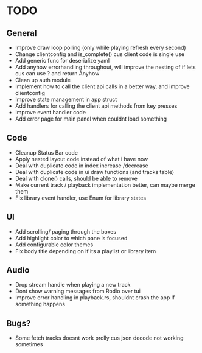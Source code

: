 # TODO

## General
- Improve draw loop polling (only while playing refresh every second)
- Change clientconfig and is_complete() cus client code is single use
- Add generic func for deserialize yaml
- Add anyhow errorhandling throughout, will improve the nesting of if lets cus can use ? and return Anyhow
- Clean up auth module
- Implement how to call the client api calls in a better way, and improve clientconfig
- Improve state management in app struct
- Add handlers for calling the client api methods from key presses
- Improve event handler code
- Add error page for main panel when couldnt load something


## Code
- Cleanup Status Bar code
- Apply nested layout code instead of what i have now
- Deal with duplicate code in index increase /decrease
- Deal with duplicate code in ui draw functions (and tracks table)
- Deal with clone() calls, should be able to remove
- Make current track / playback implementation better, can maybe merge them
- Fix library event handler, use Enum for library states


## UI
- Add scrolling/ paging through the boxes
- Add highlight color to which pane is focused
- Add configurable color themes
- Fix body title depending on if its a playlist or library item

## Audio
- Drop stream handle when playing a new track
- Dont show warning messages from Rodio over tui
- Improve error handling in playback.rs, shouldnt crash the app if something happens

## Bugs?
- Some fetch tracks doesnt work prolly cus json decode not working sometimes
